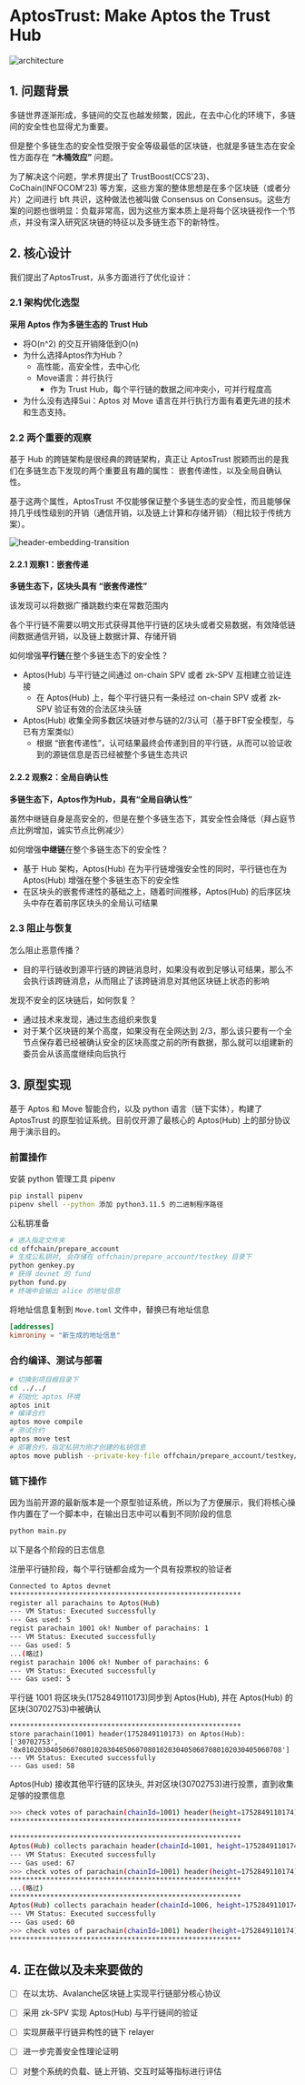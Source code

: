 # AptosTrust: Make Aptos the Trust Hub

![architecture](./figures/architecture.svg)

## 1. 问题背景

多链世界逐渐形成，多链间的交互也越发频繁，因此，在去中心化的环境下，多链间的安全性也显得尤为重要。

但是整个多链生态的安全性受限于安全等级最低的区块链，也就是多链生态在安全性方面存在 **“木桶效应”** 问题。

<!-- 目前，主流的多链交互协议（Cosmos、Wormhole、Chainlink，etc.）往往假设每个链是安全的，然后采用基于SPV的验证方法（链上合约直接执行SPV或者链下基于ZK简介执行SPV）保证与链相同的安全性。 -->

<!-- 为了解决这个问题，之前 Illinois Urbana-Champaign 大学的学者提出了 TrustBoost 协议（CCS'23），弱安全性区块链上的交易会被发送给其他区块链，被整个多链网络中 >2/3 数量的区块链认可后，才可以在本链确认，但是很显然的面临高负载问题；南方科技大学的学者面向多分片架构提出了CoChain（INFOCOM’23），提出了Consensus on Consensu，将每个分片视作一个节点，将每个分片的区块头交由其他分片执行bft共识，虽然只同步区块头，但是由于需要在多个分片间执行多轮共识，依旧会带来不小的负载，而且仅面向分片系统，忽略了跨链系统在安全性、架构方面的差异。所以，上述方案在多链生态下难以应用。 -->

为了解决这个问题，学术界提出了 TrustBoost(CCS'23)、CoChain(INFOCOM'23) 等方案，这些方案的整体思想是在多个区块链（或者分片）之间进行 bft 共识，这种做法也被叫做 Consensus on Consensus。这些方案的问题也很明显：负载非常高，因为这些方案本质上是将每个区块链视作一个节点，并没有深入研究区块链的特征以及多链生态下的新特性。

## 2. 核心设计

我们提出了AptosTrust，从多方面进行了优化设计：

### 2.1 架构优化选型

**采用 Aptos 作为多链生态的 Trust Hub**

- 将O(n^2) 的交互开销降低到O(n)
- 为什么选择Aptos作为Hub？
  - 高性能，高安全性，去中心化
  - Move语言：并行执行
    - 作为 Trust Hub，每个平行链的数据之间冲突小，可并行程度高
- 为什么没有选择Sui：Aptos 对 Move 语言在并行执行方面有着更先进的技术和生态支持。

### 2.2 两个重要的观察

基于 Hub 的跨链架构是很经典的跨链架构，真正让 AptosTrust 脱颖而出的是我们在多链生态下发现的两个重要且有趣的属性： 嵌套传递性，以及全局自确认性。

基于这两个属性，AptosTrust 不仅能够保证整个多链生态的安全性，而且能够保持几乎线性级别的开销（通信开销，以及链上计算和存储开销）（相比较于传统方案）。

![header-embedding-transition](./figures/transition.svg)

#### 2.2.1 观察1：嵌套传递 

**多链生态下，区块头具有 “嵌套传递性”**

该发现可以将数据广播跳数约束在常数范围内

各个平行链不需要以明文形式获得其他平行链的区块头或者交易数据，有效降低链间数据通信开销，以及链上数据计算、存储开销

如何增强**平行链**在整个多链生态下的安全性？
  - Aptos(Hub) 与平行链之间通过 on-chain SPV 或者 zk-SPV 互相建立验证连接
    - 在 Aptos(Hub) 上，每个平行链只有一条经过 on-chain SPV 或者 zk-SPV 验证有效的合法区块头链
  - Aptos(Hub) 收集全网多数区块链对参与链的2/3认可（基于BFT安全模型，与已有方案类似）
    - 根据 “嵌套传递性”，认可结果最终会传递到目的平行链，从而可以验证收到的源链信息是否已经被整个多链生态共识

#### 2.2.2 观察2：全局自确认性

**多链生态下，Aptos作为Hub，具有“全局自确认性”**

虽然中继链自身是高安全的，但是在整个多链生态下，其安全性会降低（拜占庭节点比例增加，诚实节点比例减少）

如何增强**中继链**在整个多链生态下的安全性？

- 基于 Hub 架构，Aptos(Hub) 在为平行链增强安全性的同时，平行链也在为 Aptos(Hub) 增强在整个多链生态下的安全性
- 在区块头的嵌套传递性的基础之上，随着时间推移，Aptos(Hub) 的后序区块头中存在着前序区块头的全局认可结果

### 2.3 阻止与恢复

怎么阻止恶意传播？
- 目的平行链收到源平行链的跨链消息时，如果没有收到足够认可结果，那么不会执行该跨链消息，从而阻止了该跨链消息对其他区块链上状态的影响

发现不安全的区块链后，如何恢复？
- 通过技术来发现，通过生态组织来恢复
- 对于某个区块链的某个高度，如果没有在全网达到 2/3，那么该只要有一个全节点保存着已经被确认安全的区块高度之前的所有数据，那么就可以组建新的委员会从该高度继续向后执行

## 3. 原型实现

基于 Aptos 和 Move 智能合约，以及 python 语言（链下实体），构建了 AptosTrust 的原型验证系统。目前仅开源了最核心的 Aptos(Hub) 上的部分协议用于演示目的。

### 前置操作

安装 python 管理工具 pipenv
```bash
pip install pipenv
pipenv shell --python 添加 python3.11.5 的二进制程序路径
```

公私钥准备
```bash
# 进入指定文件夹
cd offchain/prepare_account
# 生成公私钥对, 会存储在 offchain/prepare_account/testkey 目录下
python genkey.py
# 获得 devnet 的 fund
python fund.py
# 终端中会输出 alice 的地址信息
```

将地址信息复制到 `Move.toml` 文件中，替换已有地址信息
```toml
[addresses]
kimroniny = "新生成的地址信息"
```

### 合约编译、测试与部署

```bash
# 切换到项目根目录下
cd ../../
# 初始化 aptos 环境
aptos init
# 编译合约
aptos move compile
# 测试合约
aptos move test
# 部署合约，指定私钥为刚才创建的私钥信息
aptos move publish --private-key-file offchain/prepare_account/testkey/Alice
```

### 链下操作

因为当前开源的最新版本是一个原型验证系统，所以为了方便展示，我们将核心操作内置在了一个脚本中，在输出日志中可以看到不同阶段的信息
```bash
python main.py
```

以下是各个阶段的日志信息

注册平行链阶段，每个平行链都会成为一个具有投票权的验证者
```bash
Connected to Aptos devnet
*********************************************************
register all parachains to Aptos(Hub)
--- VM Status: Executed successfully
--- Gas used: 5
regist parachain 1001 ok! Number of parachains: 1
--- VM Status: Executed successfully
--- Gas used: 5
...(略过)
regist parachain 1006 ok! Number of parachains: 6
--- VM Status: Executed successfully
--- Gas used: 5

```

平行链 1001 将区块头(1752849110173)同步到 Aptos(Hub), 并在 Aptos(Hub) 的区块(30702753)中被确认
```log
*********************************************************
store parachain(1001) header(1752849110173) on Aptos(Hub): ['30702753', '0x0102030405060708010203040506070801020304050607080102030405060708']
--- VM Status: Executed successfully
--- Gas used: 58
```

Aptos(Hub) 接收其他平行链的区块头, 并对区块(30702753)进行投票，直到收集足够的投票信息
```bash
>>> check votes of parachain(chainId=1001) header(height=1752849110174): 0/6
*********************************************************

*********************************************************
Aptos(Hub) collects parachain header(chainId=1001, height=1752849110174), included into block(30703393)
--- VM Status: Executed successfully
--- Gas used: 67
>>> check votes of parachain(chainId=1001) header(height=1752849110174): 1/6
*********************************************************
...(略过)
*********************************************************
Aptos(Hub) collects parachain header(chainId=1006, height=1752849110174), included into block(30704000)
--- VM Status: Executed successfully
--- Gas used: 60
>>> check votes of parachain(chainId=1001) header(height=1752849110174): 6/6
*********************************************************
```

## 4. 正在做以及未来要做的

- [ ] 在以太坊、Avalanche区块链上实现平行链部分核心协议
- [ ] 采用 zk-SPV 实现 Aptos(Hub) 与平行链间的验证
- [ ] 实现屏蔽平行链异构性的链下 relayer 
- [ ] 进一步完善安全性理论证明
- [ ] 对整个系统的负载、链上开销、交互时延等指标进行评估

